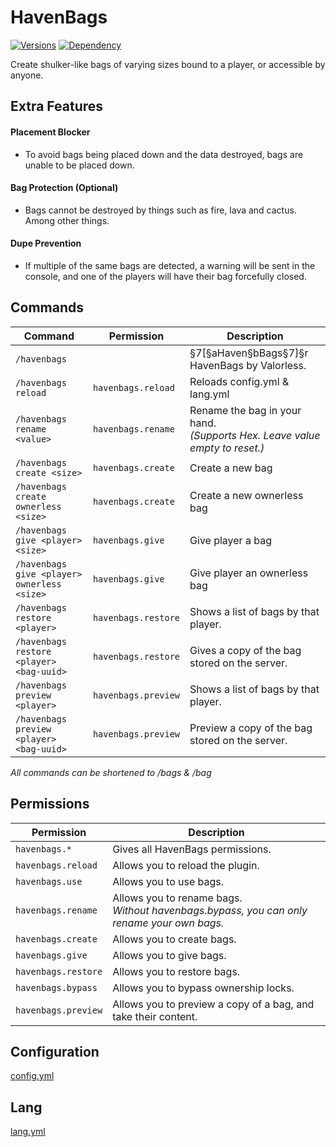 # HavenBags
<a href="https://github.com/Valorless/HavenBags" rel="nofollow"><img src="https://img.shields.io/badge/Versions-%201.19%20--%201.20%2B-brightgreen?style=flat" alt="Versions" style="max-width: 100%;"/></a>
<a href="https://github.com/Valorless/ValorlessUtils" rel="nofollow"><img src="https://img.shields.io/badge/Requires-ValorlessUtils-red?style=flat" alt="Dependency" style="max-width: 100%;"/></a>
<br>

Create shulker-like bags of varying sizes bound to a player, or accessible by anyone.

## Extra Features

#### Placement Blocker
- To avoid bags being placed down and the data destroyed, bags are unable to be placed down.

#### Bag Protection (Optional)
- Bags cannot be destroyed by things such as fire, lava and cactus.<br>Among other things.

#### Dupe Prevention
- If multiple of the same bags are detected, a warning will be sent in the console, and one of the players will have their bag forcefully closed.

## Commands
| Command | Permission | Description |
| --- | --- | --- |
| `/havenbags` |  | §7[§aHaven§bBags§7]§r HavenBags by Valorless. |
| `/havenbags reload`| `havenbags.reload` | Reloads config.yml & lang.yml |
| `/havenbags rename <value>`| `havenbags.rename` | Rename the bag in your hand.<br>*(Supports Hex. Leave value empty to reset.)* |
| `/havenbags create <size>` | `havenbags.create` | Create a new bag |
| `/havenbags create ownerless <size>` | `havenbags.create` | Create a new ownerless bag |
| `/havenbags give <player> <size>` | `havenbags.give` | Give player a bag |
| `/havenbags give <player> ownerless <size>` | `havenbags.give` | Give player an ownerless bag |
| `/havenbags restore <player>` | `havenbags.restore` | Shows a list of bags by that player. |
| `/havenbags restore <player> <bag-uuid>` | `havenbags.restore` | Gives a copy of the bag stored on the server. |
| `/havenbags preview <player>` | `havenbags.preview` | Shows a list of bags by that player. |
| `/havenbags preview <player> <bag-uuid>` | `havenbags.preview` | Preview a copy of the bag stored on the server. |

*All commands can be shortened to /bags & /bag*<br>

## Permissions
| Permission | Description |
| --- | --- |
| `havenbags.*` | Gives all HavenBags permissions. |
| `havenbags.reload` | Allows you to reload the plugin. |
| `havenbags.use` | Allows you to use bags. |
| `havenbags.rename` | Allows you to rename bags.<br>*Without havenbags.bypass, you can only rename your own bags.* |
| `havenbags.create` | Allows you to create bags. |
| `havenbags.give` | Allows you to give bags. |
| `havenbags.restore` | Allows you to restore bags. |
| `havenbags.bypass` | Allows you to bypass ownership locks. |
| `havenbags.preview` | Allows you to preview a copy of a bag, and take their content. |

## Configuration
[config.yml](/src/main/resources/config.yml)

## Lang
[lang.yml](/src/main/resources/lang.yml)
